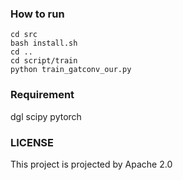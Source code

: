 ### How to run

```shell
cd src
bash install.sh
cd ..
cd script/train
python train_gatconv_our.py
```

### Requirement

dgl
scipy
pytorch

### LICENSE

This project is projected by Apache 2.0
